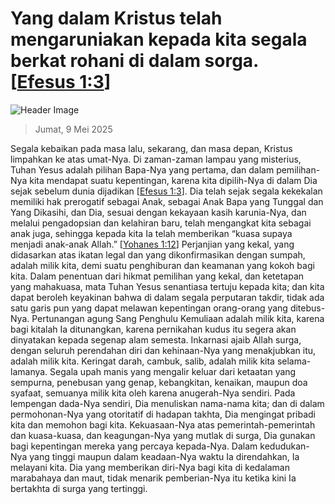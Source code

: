 
# Yang dalam Kristus telah mengaruniakan kepada kita segala berkat rohani di dalam sorga. [[Efesus 1:3](http://alkitab.sabda.org/?Efesus%201:3)]

![Header Image](https://alkitab.app/slice/sunrise.jpg)

> Jumat, 9 Mei 2025

Segala kebaikan pada masa lalu, sekarang, dan masa depan, Kristus limpahkan ke atas umat-Nya. Di zaman-zaman lampau yang misterius, Tuhan Yesus adalah pilihan Bapa-Nya yang pertama, dan dalam pemilihan-Nya kita mendapat suatu kepentingan, karena kita dipilih-Nya di dalam Dia sejak sebelum dunia dijadikan [[Efesus 1:3](http://alkitab.sabda.org/?Efesus%201:3)]. Dia telah sejak segala kekekalan memiliki hak prerogatif sebagai Anak, sebagai Anak Bapa yang Tunggal dan Yang Dikasihi, dan Dia, sesuai dengan kekayaan kasih karunia-Nya, dan melalui pengadopsian dan kelahiran baru, telah mengangkat kita sebagai anak juga, sehingga kepada kita Ia telah memberikan “kuasa supaya menjadi anak-anak Allah.” [[Yohanes 1:12](http://alkitab.sabda.org/?Yohanes%201:12)] Perjanjian yang kekal, yang didasarkan atas ikatan legal dan yang dikonfirmasikan dengan sumpah, adalah milik kita, demi suatu penghiburan dan keamanan yang kokoh bagi kita. Dalam penentuan dari hikmat pemilihan yang kekal, dan ketetapan yang mahakuasa, mata Tuhan Yesus senantiasa tertuju kepada kita; dan kita dapat beroleh keyakinan bahwa di dalam segala perputaran takdir, tidak ada satu garis pun yang dapat melawan kepentingan orang-orang yang ditebus-Nya. Pertunangan agung Sang Penghulu Kemuliaan adalah milik kita, karena bagi kitalah Ia ditunangkan, karena pernikahan kudus itu segera akan dinyatakan kepada segenap alam semesta. Inkarnasi ajaib Allah surga, dengan seluruh  perendahan diri dan kehinaan-Nya yang menakjubkan itu, adalah milik kita. Keringat darah, cambuk, salib, adalah milik kita selama-lamanya. Segala upah manis yang mengalir keluar dari ketaatan yang sempurna, penebusan yang genap, kebangkitan, kenaikan, maupun doa syafaat, semuanya milik kita oleh karena anugerah-Nya sendiri. Pada lempengan dada-Nya sendiri, Dia menuliskan nama-nama kita; dan di dalam permohonan-Nya yang otoritatif di hadapan takhta, Dia mengingat pribadi kita dan memohon bagi kita. Kekuasaan-Nya atas pemerintah-pemerintah dan kuasa-kuasa, dan keagungan-Nya yang mutlak di surga, Dia gunakan bagi kepentingan mereka yang percaya kepada-Nya. Dalam kedudukan-Nya yang tinggi maupun dalam keadaan-Nya waktu Ia direndahkan, Ia melayani kita. Dia yang memberikan diri-Nya bagi kita di kedalaman marabahaya dan maut, tidak menarik pemberian-Nya itu ketika kini Ia bertakhta di surga yang tertinggi.
    